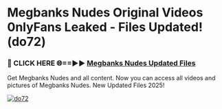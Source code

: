 # Megbanks Nudes Original Videos 0nlyFans Leaked - Files Updated! (do72)

<h3>🔴 CLICK HERE 🌐==►► <a href="https://tinyurl.com/yrmya6cz" rel="nofollow">Megbanks Nudes Updated Files</a></h3>

Get Megbanks Nudes and all content. Now you can access all videos and pictures of Megbanks Nudes. New Updated Files 2025!

[![do72](https://i.imgur.com/FMdXYCs.gif)](https://tinyurl.com/yrmya6cz)
